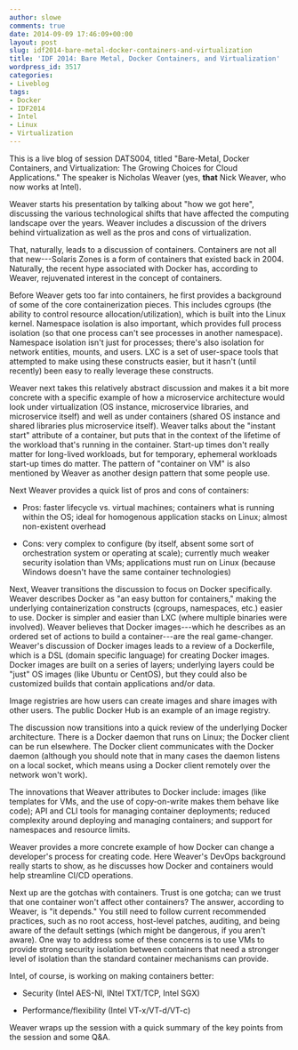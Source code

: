 ```yaml
---
author: slowe
comments: true
date: 2014-09-09 17:46:09+00:00
layout: post
slug: idf2014-bare-metal-docker-containers-and-virtualization
title: 'IDF 2014: Bare Metal, Docker Containers, and Virtualization'
wordpress_id: 3517
categories:
- Liveblog
tags:
- Docker
- IDF2014
- Intel
- Linux
- Virtualization
---
```


This is a live blog of session DATS004, titled "Bare-Metal, Docker Containers, and Virtualization: The Growing Choices for Cloud Applications." The speaker is Nicholas Weaver (yes, **that** Nick Weaver, who now works at Intel).

Weaver starts his presentation by talking about "how we got here", discussing the various technological shifts that have affected the computing landscape over the years. Weaver includes a discussion of the drivers behind virtualization as well as the pros and cons of virtualization.

That, naturally, leads to a discussion of containers. Containers are not all that new---Solaris Zones is a form of containers that existed back in 2004. Naturally, the recent hype associated with Docker has, according to Weaver, rejuvenated interest in the concept of containers.

Before Weaver gets too far into containers, he first provides a background of some of the core containerization pieces. This includes cgroups (the ability to control resource allocation/utilization), which is built into the Linux kernel. Namespace isolation is also important, which provides full process isolation (so that one process can't see processes in another namespace). Namespace isolation isn't just for processes; there's also isolation for network entities, mounts, and users. LXC is a set of user-space tools that attempted to make using these constructs easier, but it hasn't (until recently) been easy to really leverage these constructs.

Weaver next takes this relatively abstract discussion and makes it a bit more concrete with a specific example of how a microservice architecture would look under virtualization (OS instance, microservice libraries, and microservice itself) and well as under containers (shared OS instance and shared libraries plus microservice itself). Weaver talks about the "instant start" attribute of a container, but puts that in the context of the lifetime of the workload that's running in the container. Start-up times don't really matter for long-lived workloads, but for temporary, ephemeral workloads start-up times do matter. The pattern of "container on VM" is also mentioned by Weaver as another design pattern that some people use.

Next Weaver provides a quick list of pros and cons of containers:

* Pros: faster lifecycle vs. virtual machines; containers what is running within the OS; ideal for homogenous application stacks on Linux; almost non-existent overhead

* Cons: very complex to configure (by itself, absent some sort of orchestration system or operating at scale); currently much weaker security isolation than VMs; applications must run on Linux (because Windows doesn't have the same container technologies)

Next, Weaver transitions the discussion to focus on Docker specifically. Weaver describes Docker as "an easy button for containers," making the underlying containerization constructs (cgroups, namespaces, etc.) easier to use. Docker is simpler and easier than LXC (where multiple binaries were involved). Weaver believes that Docker images---which he describes as an ordered set of actions to build a container---are the real game-changer. Weaver's discussion of Docker images leads to a review of a Dockerfile, which is a DSL (domain specific language) for creating Docker images. Docker images are built on a series of layers; underlying layers could be "just" OS images (like Ubuntu or CentOS), but they could also be customized builds that contain applications and/or data.

Image registries are how users can create images and share images with other users. The public Docker Hub is an example of an image registry.

The discussion now transitions into a quick review of the underlying Docker architecture. There is a Docker daemon that runs on Linux; the Docker client can be run elsewhere. The Docker client communicates with the Docker daemon (although you should note that in many cases the daemon listens on a local socket, which means using a Docker client remotely over the network won't work).

The innovations that Weaver attributes to Docker include: images (like templates for VMs, and the use of copy-on-write makes them behave like code); API and CLI tools for managing container deployments; reduced complexity around deploying and managing containers; and support for namespaces and resource limits.

Weaver provides a more concrete example of how Docker can change a developer's process for creating code. Here Weaver's DevOps background really starts to show, as he discusses how Docker and containers would help streamline CI/CD operations.

Next up are the gotchas with containers. Trust is one gotcha; can we trust that one container won't affect other containers? The answer, according to Weaver, is "it depends." You still need to follow current recommended practices, such as no root access, host-level patches, auditing, and being aware of the default settings (which might be dangerous, if you aren't aware). One way to address some of these concerns is to use VMs to provide strong security isolation between containers that need a stronger level of isolation than the standard container mechanisms can provide.

Intel, of course, is working on making containers better:

* Security (Intel AES-NI, INtel TXT/TCP, Intel SGX)

* Performance/flexibility (Intel VT-x/VT-d/VT-c)

Weaver wraps up the session with a quick summary of the key points from the session and some Q&A.
